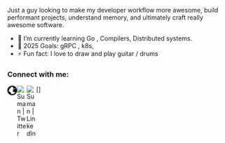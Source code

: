 Just a guy looking to make my developer workflow more awesome, build performant projects, understand memory, and ultimately craft really awesome software.



- 🌱 I’m currently learning Go , Compilers, Distributed systems.
- 🥅 2025 Goals: gRPC , k8s, 
- ⚡ Fun fact: I love to draw and play guitar / drums

### Connect with me:

[<img align="left" alt="suman-kumar23.github.io" width="22px" src="https://raw.githubusercontent.com/iconic/open-iconic/master/svg/globe.svg" />]
[<img align="left" alt="Suman | Twitter" width="22px" src="https://cdn.jsdelivr.net/npm/simple-icons@v3/icons/twitter.svg" />][twitter]
[<img align="left" alt="Suman | LinkedIn" width="22px" src="https://cdn.jsdelivr.net/npm/simple-icons@v3/icons/linkedin.svg" />][linkedin]



[website]: https://suman-kumar23.github.io/sumankumar/
[twitter]: https://twitter.com/sumanku95472357
[linkedin]: https://linkedin.com/in/sumanop
